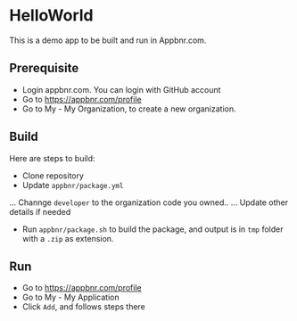 # HelloWorld

This is a demo app to be built and run in Appbnr.com.

## Prerequisite

* Login appbnr.com. You can login with GitHub account
* Go to https://appbnr.com/profile
* Go to My - My Organization, to create a new organization.

## Build

Here are steps to build:

* Clone repository
* Update `appbnr/package.yml`

... Channge `developer` to the organization code you owned..
... Update other details if needed

* Run `appbnr/package.sh` to build the package, and output is in `tmp` folder with a `.zip` as extension.

## Run

* Go to https://appbnr.com/profile
* Go to My - My Application
* Click `Add`, and follows steps there


